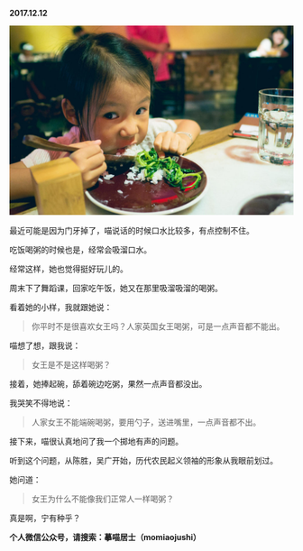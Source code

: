 
          
            
**2017.12.12**



![](img/51001-fee9cd449c0ef584.jpg)




最近可能是因为门牙掉了，喵说话的时候口水比较多，有点控制不住。

吃饭喝粥的时候也是，经常会吸溜口水。

经常这样，她也觉得挺好玩儿的。

周末下了舞蹈课，回家吃午饭，她又在那里吸溜吸溜的喝粥。

看着她的小样，我就跟她说：
>你平时不是很喜欢女王吗？人家英国女王喝粥，可是一点声音都不能出。



喵想了想，跟我说：
>女王是不是这样喝粥？



接着，她捧起碗，舔着碗边吃粥，果然一点声音都没出。

我哭笑不得地说：
>人家女王不能端碗喝粥，要用勺子，送进嘴里，一点声音都不出。



接下来，喵很认真地问了我一个掷地有声的问题。

听到这个问题，从陈胜，吴广开始，历代农民起义领袖的形象从我眼前划过。

她问道：
>女王为什么不能像我们正常人一样喝粥？



真是啊，宁有种乎？


**个人微信公众号，请搜索：摹喵居士（momiaojushi）**

          
        